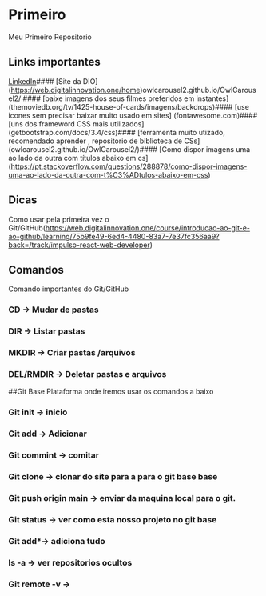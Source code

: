 # Primeiro
Meu Primeiro Repositorio

## Links importantes
[LinkedIn](https://www.linkedin.com)#### 
[Site da DIO] (https://web.digitalinnovation.one/home)owlcarousel2.github.io/OwlCarousel2/ ####
[baixe imagens dos seus filmes preferidos em instantes] (themoviedb.org/tv/1425-house-of-cards/imagens/backdrops)####
[use icones sem precisar baixar muito usado em sites] (fontawesome.com)####
[uns dos frameword CSS mais utilizados] (getbootstrap.com/docs/3.4/css)####
[ferramenta muito utizado, recomendado aprender , repositorio de biblioteca de CSs] (owlcarousel2.github.io/OwlCarousel2/)####
[Como dispor imagens uma ao lado da outra com títulos abaixo em cs] (https://pt.stackoverflow.com/questions/288878/como-dispor-imagens-uma-ao-lado-da-outra-com-t%C3%ADtulos-abaixo-em-css)


##  Dicas
Como usar pela primeira vez o Git/GitHub(https://web.digitalinnovation.one/course/introducao-ao-git-e-ao-github/learning/75b9fe49-6ed4-4480-83a7-7e37fc356aa9?back=/track/impulso-react-web-developer)

## Comandos
Comando importantes  do Git/GitHub
### CD -> Mudar de pastas
### DIR -> Listar pastas
### MKDIR -> Criar pastas /arquivos
### DEL/RMDIR -> Deletar pastas e arquivos

##Git Base
Plataforma onde iremos usar os comandos a baixo
### Git init -> inicio
### Git add -> Adicionar
### Git commint -> comitar 
### Git clone -> clonar do site para a para o git base base
### Git push origin main -> enviar da maquina local para o git.
### Git status ->  ver como esta nosso projeto no git base
### Git add*-> adiciona tudo
### ls -a -> ver repositorios ocultos
### Git remote -v ->


